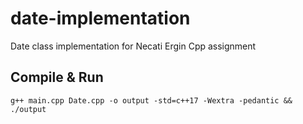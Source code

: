 # date-implementation
Date class implementation for Necati Ergin Cpp assignment

## Compile & Run
```
g++ main.cpp Date.cpp -o output -std=c++17 -Wextra -pedantic && ./output 
